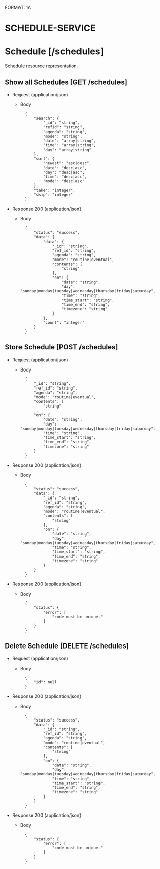 FORMAT: 1A

# SCHEDULE-SERVICE

# Schedule [/schedules]
Schedule  resource representation.

## Show all Schedules [GET /schedules]


+ Request (application/json)
    + Body

            {
                "search": {
                    "_id": "string",
                    "refid": "string",
                    "agenda": "string",
                    "mode": "string",
                    "date": "array|string",
                    "time": "array|string",
                    "day": "array|string"
                },
                "sort": {
                    "newest": "asc|desc",
                    "date": "desc|asc",
                    "day": "desc|asc",
                    "time": "desc|asc",
                    "mode": "desc|asc"
                },
                "take": "integer",
                "skip": "integer"
            }

+ Response 200 (application/json)
    + Body

            {
                "status": "success",
                "data": {
                    "data": {
                        "_id": "string",
                        "ref_id": "string",
                        "agenda": "string",
                        "mode": "routine|eventual",
                        "contents": [
                            "string"
                        ],
                        "on": {
                            "date": "string",
                            "day": "sunday|monday|tuesday|wednesday|thursday|friday|saturday",
                            "time": "string",
                            "time_start": "string",
                            "time_end": "string",
                            "timezone": "string"
                        }
                    },
                    "count": "integer"
                }
            }

## Store Schedule [POST /schedules]


+ Request (application/json)
    + Body

            {
                "_id": "string",
                "ref_id": "string",
                "agenda": "string",
                "mode": "routine|eventual",
                "contents": [
                    "string"
                ],
                "on": {
                    "date": "string",
                    "day": "sunday|monday|tuesday|wednesday|thursday|friday|saturday",
                    "time": "string",
                    "time_start": "string",
                    "time_end": "string",
                    "timezone": "string"
                }
            }

+ Response 200 (application/json)
    + Body

            {
                "status": "success",
                "data": {
                    "_id": "string",
                    "ref_id": "string",
                    "agenda": "string",
                    "mode": "routine|eventual",
                    "contents": [
                        "string"
                    ],
                    "on": {
                        "date": "string",
                        "day": "sunday|monday|tuesday|wednesday|thursday|friday|saturday",
                        "time": "string",
                        "time_start": "string",
                        "time_end": "string",
                        "timezone": "string"
                    }
                }
            }

+ Response 200 (application/json)
    + Body

            {
                "status": {
                    "error": [
                        "code must be unique."
                    ]
                }
            }

## Delete Schedule [DELETE /schedules]


+ Request (application/json)
    + Body

            {
                "id": null
            }

+ Response 200 (application/json)
    + Body

            {
                "status": "success",
                "data": {
                    "_id": "string",
                    "ref_id": "string",
                    "agenda": "string",
                    "mode": "routine|eventual",
                    "contents": [
                        "string"
                    ],
                    "on": {
                        "date": "string",
                        "day": "sunday|monday|tuesday|wednesday|thursday|friday|saturday",
                        "time": "string",
                        "time_start": "string",
                        "time_end": "string",
                        "timezone": "string"
                    }
                }
            }

+ Response 200 (application/json)
    + Body

            {
                "status": {
                    "error": [
                        "code must be unique."
                    ]
                }
            }